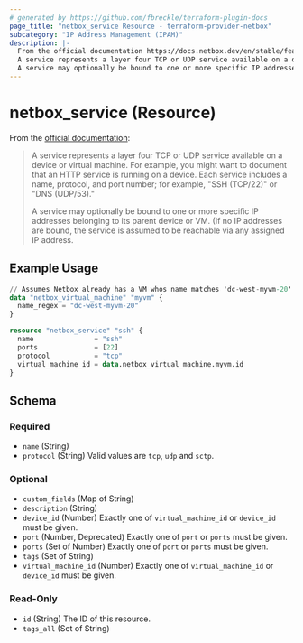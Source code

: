 ```yaml
---
# generated by https://github.com/fbreckle/terraform-plugin-docs
page_title: "netbox_service Resource - terraform-provider-netbox"
subcategory: "IP Address Management (IPAM)"
description: |-
  From the official documentation https://docs.netbox.dev/en/stable/features/services/#services:
  A service represents a layer four TCP or UDP service available on a device or virtual machine. For example, you might want to document that an HTTP service is running on a device. Each service includes a name, protocol, and port number; for example, "SSH (TCP/22)" or "DNS (UDP/53)."
  A service may optionally be bound to one or more specific IP addresses belonging to its parent device or VM. (If no IP addresses are bound, the service is assumed to be reachable via any assigned IP address.
---
```


# netbox_service (Resource)

From the [official documentation](https://docs.netbox.dev/en/stable/features/services/#services):

> A service represents a layer four TCP or UDP service available on a device or virtual machine. For example, you might want to document that an HTTP service is running on a device. Each service includes a name, protocol, and port number; for example, "SSH (TCP/22)" or "DNS (UDP/53)."
>
> A service may optionally be bound to one or more specific IP addresses belonging to its parent device or VM. (If no IP addresses are bound, the service is assumed to be reachable via any assigned IP address.

## Example Usage

```terraform
// Assumes Netbox already has a VM whos name matches 'dc-west-myvm-20'
data "netbox_virtual_machine" "myvm" {
  name_regex = "dc-west-myvm-20"
}

resource "netbox_service" "ssh" {
  name               = "ssh"
  ports              = [22]
  protocol           = "tcp"
  virtual_machine_id = data.netbox_virtual_machine.myvm.id
}
```

<!-- schema generated by tfplugindocs -->
## Schema

### Required

- `name` (String)
- `protocol` (String) Valid values are `tcp`, `udp` and `sctp`.

### Optional

- `custom_fields` (Map of String)
- `description` (String)
- `device_id` (Number) Exactly one of `virtual_machine_id` or `device_id` must be given.
- `port` (Number, Deprecated) Exactly one of `port` or `ports` must be given.
- `ports` (Set of Number) Exactly one of `port` or `ports` must be given.
- `tags` (Set of String)
- `virtual_machine_id` (Number) Exactly one of `virtual_machine_id` or `device_id` must be given.

### Read-Only

- `id` (String) The ID of this resource.
- `tags_all` (Set of String)


